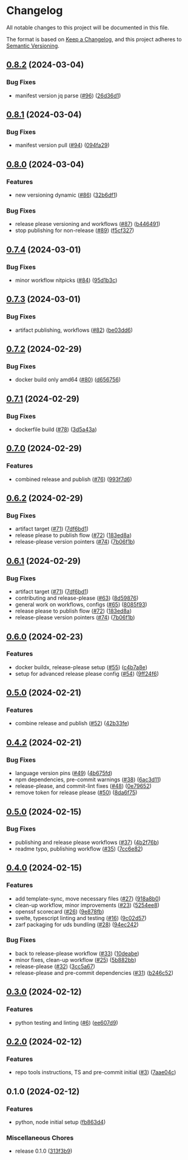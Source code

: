 # Changelog

All notable changes to this project will be documented in this file.

The format is based on [Keep a Changelog](https://keepachangelog.com/en/1.0.0/),
and this project adheres to [Semantic Versioning](https://semver.org/spec/v2.0.0.html).

## [0.8.2](https://github.com/justinthelaw/repository-template/compare/0.8.1...0.8.2) (2024-03-04)


### Bug Fixes

* manifest version jq parse ([#96](https://github.com/justinthelaw/repository-template/issues/96)) ([26d36d1](https://github.com/justinthelaw/repository-template/commit/26d36d169689983387570fae9a386a3e0ffb63f3))

## [0.8.1](https://github.com/justinthelaw/repository-template/compare/0.8.0...0.8.1) (2024-03-04)


### Bug Fixes

* manifest version pull ([#94](https://github.com/justinthelaw/repository-template/issues/94)) ([094fa29](https://github.com/justinthelaw/repository-template/commit/094fa2928fc4c3d4a87a0c71cfaea340b8f1479f))

## [0.8.0](https://github.com/justinthelaw/repository-template/compare/v0.7.4...0.8.0) (2024-03-04)


### Features

* new versioning dynamic ([#86](https://github.com/justinthelaw/repository-template/issues/86)) ([32b6df1](https://github.com/justinthelaw/repository-template/commit/32b6df1ae6c5aba046708f01926da75e0b35f86e))


### Bug Fixes

* release please versioning and workflows ([#87](https://github.com/justinthelaw/repository-template/issues/87)) ([b446491](https://github.com/justinthelaw/repository-template/commit/b446491197c11986bdfea4ffcaa644d83bd6c309))
* stop publishing for non-release ([#89](https://github.com/justinthelaw/repository-template/issues/89)) ([f5cf327](https://github.com/justinthelaw/repository-template/commit/f5cf327153763b380646efadbecad47a41d20d5d))

## [0.7.4](https://github.com/justinthelaw/repository-template/compare/v0.7.3...v0.7.4) (2024-03-01)


### Bug Fixes

* minor workflow nitpicks ([#84](https://github.com/justinthelaw/repository-template/issues/84)) ([95d1b3c](https://github.com/justinthelaw/repository-template/commit/95d1b3cc29db5c3f4e074f5f05f74fc6c2271c95))

## [0.7.3](https://github.com/justinthelaw/repository-template/compare/v0.7.2...v0.7.3) (2024-03-01)


### Bug Fixes

* artifact publishing, workflows ([#82](https://github.com/justinthelaw/repository-template/issues/82)) ([be03dd6](https://github.com/justinthelaw/repository-template/commit/be03dd65d35889cc672a5cec1db9f53a5b5d4a6b))

## [0.7.2](https://github.com/justinthelaw/repository-template/compare/v0.7.1...v0.7.2) (2024-02-29)


### Bug Fixes

* docker build only amd64 ([#80](https://github.com/justinthelaw/repository-template/issues/80)) ([d656756](https://github.com/justinthelaw/repository-template/commit/d65675626bca0b1412408b547d99676e1e64686c))

## [0.7.1](https://github.com/justinthelaw/repository-template/compare/v0.7.0...v0.7.1) (2024-02-29)


### Bug Fixes

* dockerfile build ([#78](https://github.com/justinthelaw/repository-template/issues/78)) ([3d5a43a](https://github.com/justinthelaw/repository-template/commit/3d5a43a23b482a3c346ccdab2e5741a564e77a0b))

## [0.7.0](https://github.com/justinthelaw/repository-template/compare/v0.6.2...v0.7.0) (2024-02-29)


### Features

* combined release and publish ([#76](https://github.com/justinthelaw/repository-template/issues/76)) ([993f7d6](https://github.com/justinthelaw/repository-template/commit/993f7d604c476fbac692148cb375620d4b986a68))

## [0.6.2](https://github.com/justinthelaw/repository-template/compare/v0.6.1...v0.6.2) (2024-02-29)


### Bug Fixes

* artifact target ([#71](https://github.com/justinthelaw/repository-template/issues/71)) ([7df6bd1](https://github.com/justinthelaw/repository-template/commit/7df6bd1175af319ee56e636e83325622f6060171))
* release please to publish flow ([#72](https://github.com/justinthelaw/repository-template/issues/72)) ([183ed8a](https://github.com/justinthelaw/repository-template/commit/183ed8a5b00fa15a65e45f2a0f40adfe485783e8))
* release-please version pointers ([#74](https://github.com/justinthelaw/repository-template/issues/74)) ([7b06f1b](https://github.com/justinthelaw/repository-template/commit/7b06f1b73eff366812e89937017882bca18edcc6))

## [0.6.1](https://github.com/justinthelaw/repository-template/compare/v0.6.0...v0.6.1) (2024-02-29)


### Bug Fixes

* artifact target ([#71](https://github.com/justinthelaw/repository-template/issues/71)) ([7df6bd1](https://github.com/justinthelaw/repository-template/commit/7df6bd1175af319ee56e636e83325622f6060171))
* contributing and release-please ([#63](https://github.com/justinthelaw/repository-template/issues/63)) ([8d59876](https://github.com/justinthelaw/repository-template/commit/8d59876c9f87c8369baa483fb8f4eba7c7571b74))
* general work on workflows, configs ([#65](https://github.com/justinthelaw/repository-template/issues/65)) ([8085f93](https://github.com/justinthelaw/repository-template/commit/8085f9323ab8d5cdba4edbaae26d9758dbc2de61))
* release please to publish flow ([#72](https://github.com/justinthelaw/repository-template/issues/72)) ([183ed8a](https://github.com/justinthelaw/repository-template/commit/183ed8a5b00fa15a65e45f2a0f40adfe485783e8))
* release-please version pointers ([#74](https://github.com/justinthelaw/repository-template/issues/74)) ([7b06f1b](https://github.com/justinthelaw/repository-template/commit/7b06f1b73eff366812e89937017882bca18edcc6))

## [0.6.0](https://github.com/justinthelaw/repository-template/compare/v0.5.0...v0.6.0) (2024-02-23)


### Features

* docker buildx, release-please setup ([#55](https://github.com/justinthelaw/repository-template/issues/55)) ([c4b7a8e](https://github.com/justinthelaw/repository-template/commit/c4b7a8e41ae946bece67c5480cd003a9e2f8ed45))
* setup for advanced release please config ([#54](https://github.com/justinthelaw/repository-template/issues/54)) ([9ff24f6](https://github.com/justinthelaw/repository-template/commit/9ff24f6d555cf365a17f1201ab15bb5df173e014))

## [0.5.0](https://github.com/justinthelaw/repository-template/compare/v0.4.2...v0.5.0) (2024-02-21)


### Features

* combine release and publish ([#52](https://github.com/justinthelaw/repository-template/issues/52)) ([42b33fe](https://github.com/justinthelaw/repository-template/commit/42b33fe8362ec61a6c8c29e0c0f31b91f157e583))

## [0.4.2](https://github.com/justinthelaw/repository-template/compare/v0.5.0...v0.4.2) (2024-02-21)


### Bug Fixes

* language version pins ([#49](https://github.com/justinthelaw/repository-template/issues/49)) ([4b675fd](https://github.com/justinthelaw/repository-template/commit/4b675fdf62e0231b2d524f93ebaf41a999faefb4))
* npm dependencies, pre-commit warnings ([#38](https://github.com/justinthelaw/repository-template/issues/38)) ([6ac3d11](https://github.com/justinthelaw/repository-template/commit/6ac3d1168cd9e7acfab5779e9e7ec669e3328c42))
* release-please, and commit-lint fixes ([#48](https://github.com/justinthelaw/repository-template/issues/48)) ([0e79652](https://github.com/justinthelaw/repository-template/commit/0e79652113a505102a1c35a6258932162598cbff))
* remove token for release please ([#50](https://github.com/justinthelaw/repository-template/issues/50)) ([8da6f75](https://github.com/justinthelaw/repository-template/commit/8da6f75f524760f847fcc617a355a73bba77ea60))

## [0.5.0](https://github.com/justinthelaw/repository-template/compare/v0.4.0...v0.5.0) (2024-02-15)


### Bug Fixes

* publishing and release please workflows ([#37](https://github.com/justinthelaw/repository-template/issues/37)) ([4b2f76b](https://github.com/justinthelaw/repository-template/commit/4b2f76be47242759921d43162472cb2275f59f88))
* readme typo, publishing workflow ([#35](https://github.com/justinthelaw/repository-template/issues/35)) ([7cc6e82](https://github.com/justinthelaw/repository-template/commit/7cc6e82a38bd7129a621fd7f3ead511fbdfd0e6d))

## [0.4.0](https://github.com/justinthelaw/repository-template/compare/v0.3.0...v0.4.0) (2024-02-15)


### Features

* add template-sync, move necessary files ([#27](https://github.com/justinthelaw/repository-template/issues/27)) ([918a8b0](https://github.com/justinthelaw/repository-template/commit/918a8b0aed3a16289060a6e245de945feda8e804))
* clean-up workflow, minor improvements ([#23](https://github.com/justinthelaw/repository-template/issues/23)) ([5254ee8](https://github.com/justinthelaw/repository-template/commit/5254ee88833250be523a4f2e630ab1c66391cd8b))
* openssf scorecard ([#26](https://github.com/justinthelaw/repository-template/issues/26)) ([9e878fb](https://github.com/justinthelaw/repository-template/commit/9e878fbae7c20a8a70848d1565d550c549cd25ff))
* svelte, typescript linting and testing ([#16](https://github.com/justinthelaw/repository-template/issues/16)) ([9c02d57](https://github.com/justinthelaw/repository-template/commit/9c02d57ef68262ac512ca0c0fed178cb373ef7e2))
* zarf packaging for uds bundling ([#28](https://github.com/justinthelaw/repository-template/issues/28)) ([94ec242](https://github.com/justinthelaw/repository-template/commit/94ec2423fcc53414806e2ad338b3f30693e2b9f8))


### Bug Fixes

* back to release-please workflow ([#33](https://github.com/justinthelaw/repository-template/issues/33)) ([10deabe](https://github.com/justinthelaw/repository-template/commit/10deabeab7191e2bdfcc5e0becd88764f657a0ba))
* minor fixes, clean-up workflow ([#25](https://github.com/justinthelaw/repository-template/issues/25)) ([5b882bb](https://github.com/justinthelaw/repository-template/commit/5b882bbe243aece09e17df78c190abdeff509679))
* release-please ([#32](https://github.com/justinthelaw/repository-template/issues/32)) ([3cc5a67](https://github.com/justinthelaw/repository-template/commit/3cc5a67ae4cc2174398ec3a13184b951dfe1c530))
* release-please and pre-commit dependencies ([#31](https://github.com/justinthelaw/repository-template/issues/31)) ([b246c52](https://github.com/justinthelaw/repository-template/commit/b246c520257956bf8564832872f54d3c1f378b13))

## [0.3.0](https://github.com/justinthelaw/repository-template/compare/v0.2.0...v0.3.0) (2024-02-12)


### Features

* python testing and linting ([#6](https://github.com/justinthelaw/repository-template/issues/6)) ([ee607d9](https://github.com/justinthelaw/repository-template/commit/ee607d956799fe2ccecf04862cd521e80d51c81c))

## [0.2.0](https://github.com/justinthelaw/repository-template/compare/v0.1.0...v0.2.0) (2024-02-12)


### Features

* repo tools instructions, TS and pre-commit initial ([#3](https://github.com/justinthelaw/repository-template/issues/3)) ([7aae04c](https://github.com/justinthelaw/repository-template/commit/7aae04c0b370e2a0819b8d0de3663c1bdd9c325b))

## 0.1.0 (2024-02-12)


### Features

* python, node initial setup ([fb863d4](https://github.com/justinthelaw/repository-template/commit/fb863d4a84b86d11911592e0f416fa111c44d261))


### Miscellaneous Chores

* release 0.1.0 ([313f3b9](https://github.com/justinthelaw/repository-template/commit/313f3b9bd6231269ed8ea2e4420824b7c2b9d8a5))
